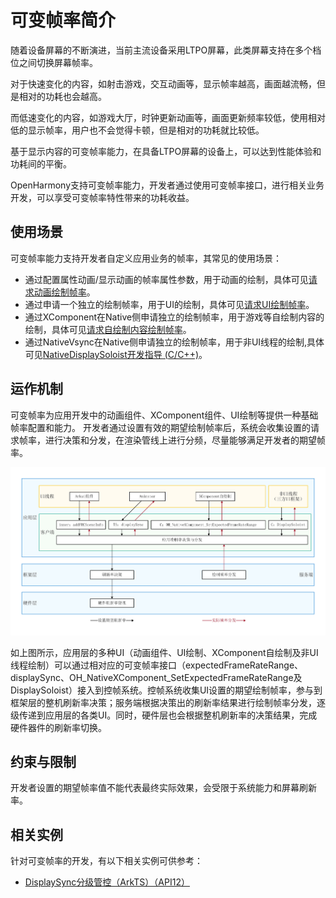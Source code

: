 # 可变帧率简介

随着设备屏幕的不断演进，当前主流设备采用LTPO屏幕，此类屏幕支持在多个档位之间切换屏幕帧率。

对于快速变化的内容，如射击游戏，交互动画等，显示帧率越高，画面越流畅，但是相对的功耗也会越高。

而低速变化的内容，如游戏大厅，时钟更新动画等，画面更新频率较低，使用相对低的显示帧率，用户也不会觉得卡顿，但是相对的功耗就比较低。

基于显示内容的可变帧率能力，在具备LTPO屏幕的设备上，可以达到性能体验和功耗间的平衡。

OpenHarmony支持可变帧率能力，开发者通过使用可变帧率接口，进行相关业务开发，可以享受可变帧率特性带来的功耗收益。


## 使用场景
可变帧率能力支持开发者自定义应用业务的帧率，其常见的使用场景：
- 通过配置属性动画/显示动画的帧率属性参数，用于动画的绘制，具体可见[请求动画绘制帧率](displaysync-animation.md)。
- 通过申请一个独立的绘制帧率，用于UI的绘制，具体可见[请求UI绘制帧率](displaysync-ui.md)。
- 通过XComponent在Native侧申请独立的绘制帧率，用于游戏等自绘制内容的绘制，具体可见[请求自绘制内容绘制帧率](displaysync-xcomponent.md)。
- 通过NativeVsync在Native侧申请独立的绘制帧率，用于非UI线程的绘制,具体可见[NativeDisplaySoloist开发指导 (C/C++)](displaysoloist-native-guidelines.md)。

## 运作机制
可变帧率为应用开发中的动画组件、XComponent组件、UI绘制等提供一种基础帧率配置和能力。
开发者通过设置有效的期望绘制帧率后，系统会收集设置的请求帧率，进行决策和分发，在渲染管线上进行分频，尽量能够满足开发者的期望帧率。

![可变帧率原理图](./figures/displaysync-architecture.jpg)

如上图所示，应用层的多种UI（动画组件、UI绘制、XComponent自绘制及非UI线程绘制）可以通过相对应的可变帧率接口（expectedFrameRateRange、displaySync、OH_NativeXComponent_SetExpectedFrameRateRange及DisplaySoloist）接入到控帧系统。控帧系统收集UI设置的期望绘制帧率，参与到框架层的整机刷新率决策；服务端根据决策出的刷新率结果进行绘制帧率分发，逐级传递到应用层的各类UI。同时，硬件层也会根据整机刷新率的决策结果，完成硬件器件的刷新率切换。

## 约束与限制

开发者设置的期望帧率值不能代表最终实际效果，会受限于系统能力和屏幕刷新率。

## 相关实例

针对可变帧率的开发，有以下相关实例可供参考：

- [DisplaySync分级管控（ArkTS）（API12）](https://gitee.com/openharmony/applications_app_samples/tree/master/code/BasicFeature/Graphics/DisplaySync)